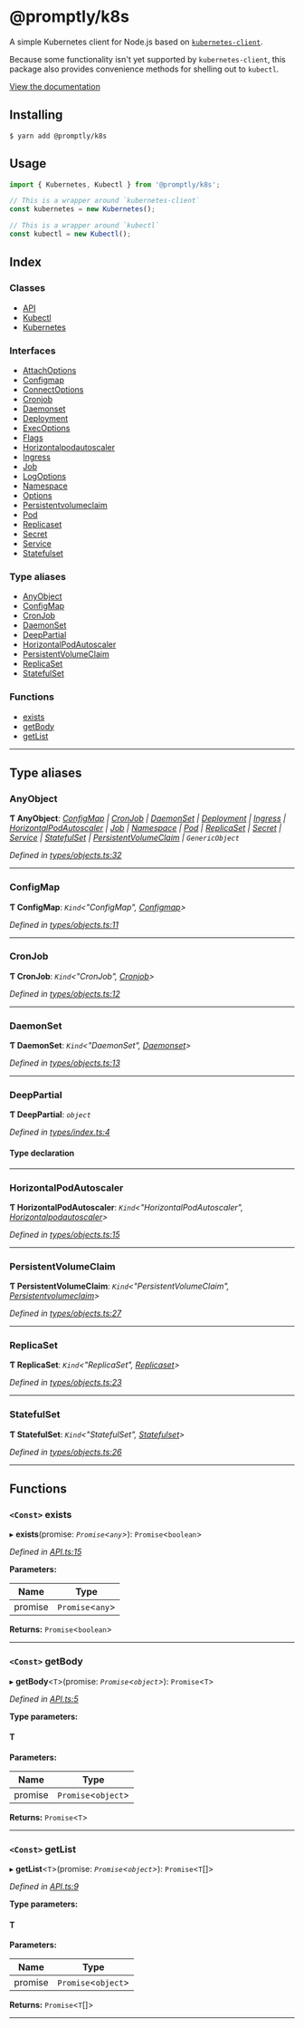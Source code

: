 
@promptly/k8s
=============

A simple Kubernetes client for Node.js based on [`kubernetes-client`](https://github.com/godaddy/kubernetes-client).

Because some functionality isn't yet supported by `kubernetes-client`, this package also provides convenience methods for shelling out to `kubectl`.

[View the documentation](docs/README.md)

Installing
----------

```
$ yarn add @promptly/k8s
```

Usage
-----

```typescript
import { Kubernetes, Kubectl } from '@promptly/k8s';

// This is a wrapper around `kubernetes-client`
const kubernetes = new Kubernetes();

// This is a wrapper around `kubectl`
const kubectl = new Kubectl();
```

## Index

### Classes

* [API](classes/api.md)
* [Kubectl](classes/kubectl.md)
* [Kubernetes](classes/kubernetes.md)

### Interfaces

* [AttachOptions](interfaces/attachoptions.md)
* [Configmap](interfaces/configmap.md)
* [ConnectOptions](interfaces/connectoptions.md)
* [Cronjob](interfaces/cronjob.md)
* [Daemonset](interfaces/daemonset.md)
* [Deployment](interfaces/deployment.md)
* [ExecOptions](interfaces/execoptions.md)
* [Flags](interfaces/flags.md)
* [Horizontalpodautoscaler](interfaces/horizontalpodautoscaler.md)
* [Ingress](interfaces/ingress.md)
* [Job](interfaces/job.md)
* [LogOptions](interfaces/logoptions.md)
* [Namespace](interfaces/namespace.md)
* [Options](interfaces/options.md)
* [Persistentvolumeclaim](interfaces/persistentvolumeclaim.md)
* [Pod](interfaces/pod.md)
* [Replicaset](interfaces/replicaset.md)
* [Secret](interfaces/secret.md)
* [Service](interfaces/service.md)
* [Statefulset](interfaces/statefulset.md)

### Type aliases

* [AnyObject](#anyobject)
* [ConfigMap](#configmap)
* [CronJob](#cronjob)
* [DaemonSet](#daemonset)
* [DeepPartial](#deeppartial)
* [HorizontalPodAutoscaler](#horizontalpodautoscaler)
* [PersistentVolumeClaim](#persistentvolumeclaim)
* [ReplicaSet](#replicaset)
* [StatefulSet](#statefulset)

### Functions

* [exists](#exists)
* [getBody](#getbody)
* [getList](#getlist)

---

## Type aliases

<a id="anyobject"></a>

###  AnyObject

**Ƭ AnyObject**: *[ConfigMap](#configmap) \| [CronJob](#cronjob) \| [DaemonSet](#daemonset) \| [Deployment](interfaces/deployment.md) \| [Ingress](interfaces/ingress.md) \| [HorizontalPodAutoscaler](#horizontalpodautoscaler) \| [Job](interfaces/job.md) \| [Namespace](interfaces/namespace.md) \| [Pod](interfaces/pod.md) \| [ReplicaSet](#replicaset) \| [Secret](interfaces/secret.md) \| [Service](interfaces/service.md) \| [StatefulSet](#statefulset) \| [PersistentVolumeClaim](#persistentvolumeclaim) \| `GenericObject`*

*Defined in [types/objects.ts:32](https://github.com/rzane/k8s/blob/0f3ff00/src/types/objects.ts#L32)*

___
<a id="configmap"></a>

###  ConfigMap

**Ƭ ConfigMap**: *`Kind`<"ConfigMap", [Configmap](interfaces/configmap.md)>*

*Defined in [types/objects.ts:11](https://github.com/rzane/k8s/blob/0f3ff00/src/types/objects.ts#L11)*

___
<a id="cronjob"></a>

###  CronJob

**Ƭ CronJob**: *`Kind`<"CronJob", [Cronjob](interfaces/cronjob.md)>*

*Defined in [types/objects.ts:12](https://github.com/rzane/k8s/blob/0f3ff00/src/types/objects.ts#L12)*

___
<a id="daemonset"></a>

###  DaemonSet

**Ƭ DaemonSet**: *`Kind`<"DaemonSet", [Daemonset](interfaces/daemonset.md)>*

*Defined in [types/objects.ts:13](https://github.com/rzane/k8s/blob/0f3ff00/src/types/objects.ts#L13)*

___
<a id="deeppartial"></a>

###  DeepPartial

**Ƭ DeepPartial**: *`object`*

*Defined in [types/index.ts:4](https://github.com/rzane/k8s/blob/0f3ff00/src/types/index.ts#L4)*

#### Type declaration

___
<a id="horizontalpodautoscaler"></a>

###  HorizontalPodAutoscaler

**Ƭ HorizontalPodAutoscaler**: *`Kind`<"HorizontalPodAutoscaler", [Horizontalpodautoscaler](interfaces/horizontalpodautoscaler.md)>*

*Defined in [types/objects.ts:15](https://github.com/rzane/k8s/blob/0f3ff00/src/types/objects.ts#L15)*

___
<a id="persistentvolumeclaim"></a>

###  PersistentVolumeClaim

**Ƭ PersistentVolumeClaim**: *`Kind`<"PersistentVolumeClaim", [Persistentvolumeclaim](interfaces/persistentvolumeclaim.md)>*

*Defined in [types/objects.ts:27](https://github.com/rzane/k8s/blob/0f3ff00/src/types/objects.ts#L27)*

___
<a id="replicaset"></a>

###  ReplicaSet

**Ƭ ReplicaSet**: *`Kind`<"ReplicaSet", [Replicaset](interfaces/replicaset.md)>*

*Defined in [types/objects.ts:23](https://github.com/rzane/k8s/blob/0f3ff00/src/types/objects.ts#L23)*

___
<a id="statefulset"></a>

###  StatefulSet

**Ƭ StatefulSet**: *`Kind`<"StatefulSet", [Statefulset](interfaces/statefulset.md)>*

*Defined in [types/objects.ts:26](https://github.com/rzane/k8s/blob/0f3ff00/src/types/objects.ts#L26)*

___

## Functions

<a id="exists"></a>

### `<Const>` exists

▸ **exists**(promise: *`Promise`<`any`>*): `Promise`<`boolean`>

*Defined in [API.ts:15](https://github.com/rzane/k8s/blob/0f3ff00/src/API.ts#L15)*

**Parameters:**

| Name | Type |
| ------ | ------ |
| promise | `Promise`<`any`> |

**Returns:** `Promise`<`boolean`>

___
<a id="getbody"></a>

### `<Const>` getBody

▸ **getBody**<`T`>(promise: *`Promise`<`object`>*): `Promise`<`T`>

*Defined in [API.ts:5](https://github.com/rzane/k8s/blob/0f3ff00/src/API.ts#L5)*

**Type parameters:**

#### T 
**Parameters:**

| Name | Type |
| ------ | ------ |
| promise | `Promise`<`object`> |

**Returns:** `Promise`<`T`>

___
<a id="getlist"></a>

### `<Const>` getList

▸ **getList**<`T`>(promise: *`Promise`<`object`>*): `Promise`<`T`[]>

*Defined in [API.ts:9](https://github.com/rzane/k8s/blob/0f3ff00/src/API.ts#L9)*

**Type parameters:**

#### T 
**Parameters:**

| Name | Type |
| ------ | ------ |
| promise | `Promise`<`object`> |

**Returns:** `Promise`<`T`[]>

___

